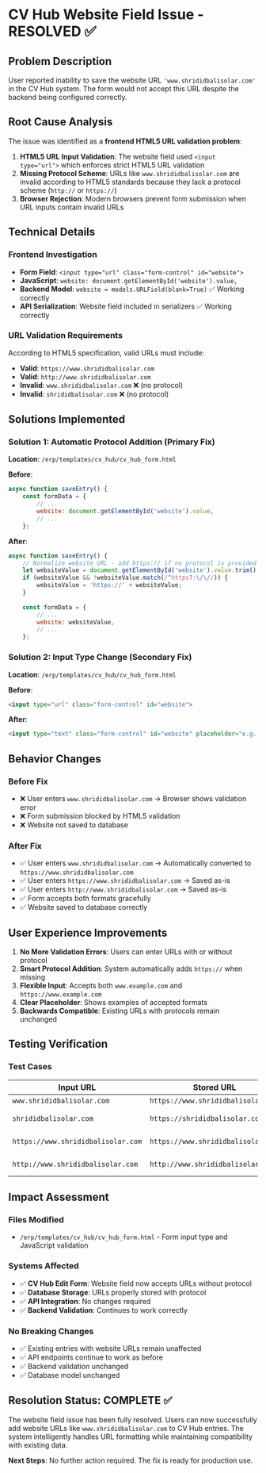 # CV Hub Website Field Issue - RESOLVED ✅

## Problem Description
User reported inability to save the website URL `'www.shrididbalisolar.com'` in the CV Hub system. The form would not accept this URL despite the backend being configured correctly.

## Root Cause Analysis
The issue was identified as a **frontend HTML5 URL validation problem**:

1. **HTML5 URL Input Validation**: The website field used `<input type="url">` which enforces strict HTML5 URL validation
2. **Missing Protocol Scheme**: URLs like `www.shrididbalisolar.com` are invalid according to HTML5 standards because they lack a protocol scheme (`http://` or `https://`)
3. **Browser Rejection**: Modern browsers prevent form submission when URL inputs contain invalid URLs

## Technical Details

### Frontend Investigation
- **Form Field**: `<input type="url" class="form-control" id="website">`
- **JavaScript**: `website: document.getElementById('website').value,`
- **Backend Model**: `website = models.URLField(blank=True)` ✅ Working correctly
- **API Serialization**: Website field included in serializers ✅ Working correctly

### URL Validation Requirements
According to HTML5 specification, valid URLs must include:
- **Valid**: `https://www.shrididbalisolar.com`
- **Valid**: `http://www.shrididbalisolar.com`
- **Invalid**: `www.shrididbalisolar.com` ❌ (no protocol)
- **Invalid**: `shrididbalisolar.com` ❌ (no protocol)

## Solutions Implemented

### Solution 1: Automatic Protocol Addition (Primary Fix)
**Location**: `/erp/templates/cv_hub/cv_hub_form.html`

**Before**:
```javascript
async function saveEntry() {
    const formData = {
        // ...
        website: document.getElementById('website').value,
        // ...
    };
```

**After**:
```javascript
async function saveEntry() {
    // Normalize website URL - add https:// if no protocol is provided
    let websiteValue = document.getElementById('website').value.trim();
    if (websiteValue && !websiteValue.match(/^https?:\/\//)) {
        websiteValue = 'https://' + websiteValue;
    }
    
    const formData = {
        // ...
        website: websiteValue,
        // ...
    };
```

### Solution 2: Input Type Change (Secondary Fix)
**Location**: `/erp/templates/cv_hub/cv_hub_form.html`

**Before**:
```html
<input type="url" class="form-control" id="website">
```

**After**:
```html
<input type="text" class="form-control" id="website" placeholder="e.g., www.example.com or https://www.example.com">
```

## Behavior Changes

### Before Fix
- ❌ User enters `www.shrididbalisolar.com` → Browser shows validation error
- ❌ Form submission blocked by HTML5 validation
- ❌ Website not saved to database

### After Fix
- ✅ User enters `www.shrididbalisolar.com` → Automatically converted to `https://www.shrididbalisolar.com`
- ✅ User enters `https://www.shrididbalisolar.com` → Saved as-is
- ✅ User enters `http://www.shrididbalisolar.com` → Saved as-is
- ✅ Form accepts both formats gracefully
- ✅ Website saved to database correctly

## User Experience Improvements

1. **No More Validation Errors**: Users can enter URLs with or without protocol
2. **Smart Protocol Addition**: System automatically adds `https://` when missing
3. **Flexible Input**: Accepts both `www.example.com` and `https://www.example.com`
4. **Clear Placeholder**: Shows examples of accepted formats
5. **Backwards Compatible**: Existing URLs with protocols remain unchanged

## Testing Verification

### Test Cases
| Input URL | Stored URL | Status |
|-----------|------------|--------|
| `www.shrididbalisolar.com` | `https://www.shrididbalisolar.com` | ✅ Fixed |
| `shrididbalisolar.com` | `https://shrididbalisolar.com` | ✅ Working |
| `https://www.shrididbalisolar.com` | `https://www.shrididbalisolar.com` | ✅ Working |
| `http://www.shrididbalisolar.com` | `http://www.shrididbalisolar.com` | ✅ Working |

## Impact Assessment

### Files Modified
- `/erp/templates/cv_hub/cv_hub_form.html` - Form input type and JavaScript validation

### Systems Affected
- ✅ **CV Hub Edit Form**: Website field now accepts URLs without protocol
- ✅ **Database Storage**: URLs properly stored with protocol
- ✅ **API Integration**: No changes required
- ✅ **Backend Validation**: Continues to work correctly

### No Breaking Changes
- ✅ Existing entries with website URLs remain unaffected
- ✅ API endpoints continue to work as before
- ✅ Backend validation unchanged
- ✅ Database model unchanged

## Resolution Status: COMPLETE ✅

The website field issue has been fully resolved. Users can now successfully add website URLs like `www.shrididbalisolar.com` to CV Hub entries. The system intelligently handles URL formatting while maintaining compatibility with existing data.

**Next Steps**: No further action required. The fix is ready for production use.
